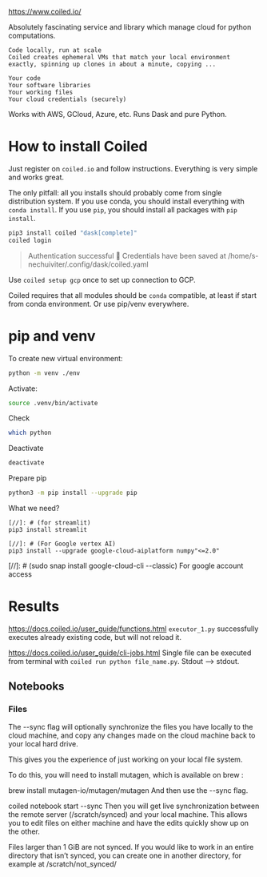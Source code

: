 
https://www.coiled.io/

Absolutely fascinating service and library which manage cloud for python computations.

```
Code locally, run at scale
Coiled creates ephemeral VMs that match your local environment exactly, spinning up clones in about a minute, copying ...

Your code
Your software libraries
Your working files
Your cloud credentials (securely)
```

Works with AWS, GCloud, Azure, etc.
Runs Dask and pure Python.


# How to install Coiled

Just register on `coiled.io` and follow instructions. Everything is very simple and works great.

The only pitfall: all you installs should probably come from single distribution system.
If you use conda, you should install everything with `conda install`.
If you use `pip`, you should install all packages with `pip install`.


```bash
pip3 install coiled "dask[complete]"
coiled login
```

> Authentication successful 🎉
> Credentials have been saved at /home/s-nechuiviter/.config/dask/coiled.yaml

Use `coiled setup gcp` once to set up connection to GCP.

Coiled requires that all modules should be `conda` compatible, at least if start from conda environment.
Or use pip/venv everywhere.

# pip and venv

To create new virtual environment:

```bash
python -m venv ./env
```

Activate:

```bash
source .venv/bin/activate
```

Check

```bash
which python
```

Deactivate

```bash
deactivate
```

Prepare pip

```bash
python3 -m pip install --upgrade pip
```



What we need?

```
[//]: # (for streamlit)
pip3 install streamlit

[//]: # (For Google vertex AI)
pip3 install --upgrade google-cloud-aiplatform numpy"<=2.0"
```
[//]: # (sudo snap install google-cloud-cli --classic)  For google account access

# Results

https://docs.coiled.io/user_guide/functions.html
`executor_1.py` successfully executes already existing code, but will not reload it.

https://docs.coiled.io/user_guide/cli-jobs.html
Single file can be executed from terminal with `coiled run python file_name.py`. Stdout --> stdout.

## Notebooks

### Files
The --sync flag will optionally synchronize the files you have locally to the cloud machine, and copy any changes made on the cloud machine back to your local hard drive.

This gives you the experience of just working on your local file system.

To do this, you will need to install mutagen, which is available on brew :

brew install mutagen-io/mutagen/mutagen
And then use the --sync flag.

coiled notebook start --sync
Then you will get live synchronization between the remote server (/scratch/synced) and your local machine. This allows you to edit files on either machine and have the edits quickly show up on the other.

Files larger than 1 GiB are not synced. If you would like to work in an entire directory that isn’t synced, you can create one in another directory, for example at /scratch/not_synced/




